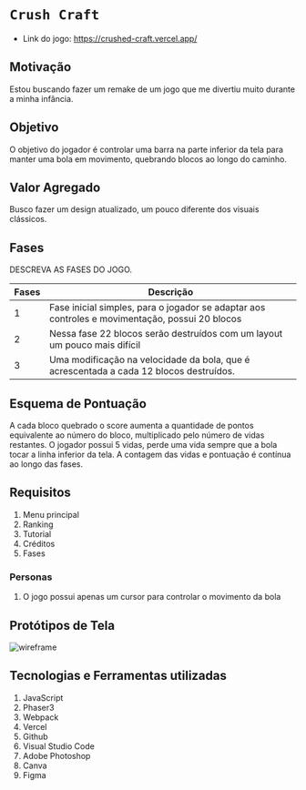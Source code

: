 # `Crush Craft`

* Link do jogo: https://crushed-craft.vercel.app/

## Motivação

Estou buscando fazer um remake de um jogo que me divertiu muito durante a minha infância.

## Objetivo

O objetivo do jogador é controlar uma barra na parte inferior da tela para manter uma bola em movimento, quebrando blocos ao longo do caminho.

## Valor Agregado

Busco fazer um design atualizado, um pouco diferente dos visuais clássicos.

## Fases

DESCREVA AS FASES DO JOGO.

| Fases | Descrição |
| ----- | ----------- |
| 1     | Fase inicial simples, para o jogador se adaptar aos controles e movimentação, possui 20 blocos |
| 2     | Nessa fase 22 blocos serão destruídos com um layout um pouco mais difícil |
| 3     | Uma modificação na velocidade da bola, que é acrescentada a cada 12 blocos destruídos. |


## Esquema de Pontuação

A cada bloco quebrado o score aumenta a quantidade de pontos equivalente ao número do bloco, multiplicado pelo número de vidas restantes. O jogador possui 5 vidas, perde uma vida sempre que a bola tocar a linha inferior da tela. A contagem das vidas e pontuação é contínua ao longo das fases.


## Requisitos

1. Menu principal
2. Ranking
3. Tutorial
4. Créditos
5. Fases

### Personas

1. O jogo possui apenas um cursor para controlar o movimento da bola

## Protótipos de Tela

![wireframe]()

## Tecnologias e Ferramentas utilizadas

1. JavaScript
2. Phaser3
3. Webpack
4. Vercel
5. Github
6. Visual Studio Code
7. Adobe Photoshop
8. Canva
9. Figma